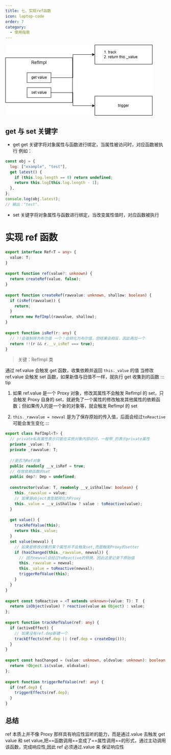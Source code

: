 ```yaml
---
title: 七、实现ref函数
icon: laptop-code
order: 7
category:
  - 使用指南
---
```


![](/assets/images/ref.png)

## get 与 set 关键字

- get
  get 关键字将对象属性与函数进行绑定，当属性被访问时，对应函数被执行
  例如：

```js
const obj = {
  log: ["example", "test"],
  get latest() {
    if (this.log.length == 0) return undefined;
    return this.log[this.log.length - 1];
  },
};
console.log(obj.latest);
// 输出："test".
```

- set 关键字将对象属性与函数进行绑定，当改变属性值时，对应函数被执行

# 实现 ref 函数

```ts
export interface Ref<T = any> {
  value: T;
}

export function ref(value?: unknown) {
  return createRef(value, false);
}

export function createRef(rawvalue: unknown, shallow: boolean) {
  if (isRef(rawvalue)) {
    return;
  }
  return new RefImpl(rawvalue, shallow);
}

export function isRef(r: any) {
  // !!会强制转为布尔值 一个！会转化为布尔值，但结果会相反，因此再加一个
  return !!(r && r.__v_isRef === true);
}
```

> 关键：RefImpl 类

通过 ref.value 会触发 get 函数，收集依赖并返回 `this._value` 的值
当修改 ref.value 会触发 set 函数，如果新值与旧值不一样，就执行 get 收集到的函数
::: tip

1. 如果 ref.value 是一个 Proxy 对象，修改其属性不会触发 RefImpl 的 set，只会触发 Proxy 自身的 set，就避免了一个属性的修改触发其他属性的依赖函数；但如果传入的是一个新的对象等，就会触发 RefImpl 的 set

2. `this._rawvalue = newval` 是为了保存原始的传入值，后面会经过`toReactive`可能会发生变化
   :::

```ts
export class RefImpl<T> {
  // private私有属性表示只能在实例对象内部访问，一般带_的表示private属性
  private _value: T;
  private _rawvalue: T;

  //是否为Ref对象
  public readonly __v_isRef = true;
  // 存放依赖函数的set
  public dep?: Dep = undefined;

  constructor(value: T, readonly __v_isShallow: boolean) {
    this._rawvalue = value;
    // 如果是object类型就转化为Proxy
    this._value = __v_isShallow ? value : toReactive(value);
  }

  get value() {
    trackRefValue(this);
    return this._value;
  }
  set value(newval) {
    // 如果是修改对象的某个属性并不会触发set,而是触发Proxy的setter
    if (hasChanged(this._rawvalue, newval)) {
      // 因为newval会经过toReactive的转换，因此这里记录下原始值
      this._rawvalue = newval;
      this._value = toReactive(newval);
      triggerRefValue(this);
    }
  }
}

export const toReactive = <T extends unknown>(value: T): T  {
  return isObject(value) ? reactive(value as Object) : value;
};

export function trackRefValue(ref: any) {
  if (activeEffect) {
    // 如果没有ref.dep新建一个
    trackEffects(ref.dep || (ref.dep = createDep()));
  }
}

export const hasChanged = (value: unknown, oldvalue: unknown): boolean {
  return !Object.is(value, oldvalue);
};

export function triggerRefValue(ref: any) {
  if (ref.dep) {
    triggerEffects(ref.dep);
  }
}
```

## 总结

ref 本质上并不像 Proxy 那样具有响应性监听的能力，而是通过.value 去触发 get value 和 set value,把==函数调用==变成了==属性调用==的形式，通过主动调用该函数，完成响应性,因此 ref 必须通过.value 来 保证响应性
